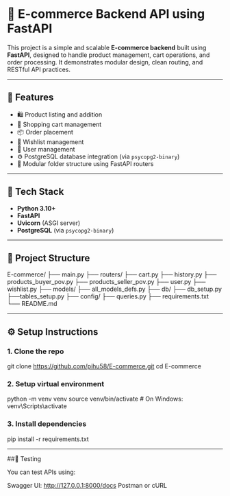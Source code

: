 # 🛒 E-commerce Backend API using FastAPI

This project is a simple and scalable **E-commerce backend** built using **FastAPI**, designed to handle product management, cart operations, and order processing. It demonstrates modular design, clean routing, and RESTful API practices.

---

## 🚀 Features

- 🛍 Product listing and addition
- 🛒 Shopping cart management
- 📦 Order placement
- 💖 Wishlist management
- 👤 User management
- ⚙️ PostgreSQL database integration (via `psycopg2-binary`)
- 📂 Modular folder structure using FastAPI routers

---

## 🧰 Tech Stack

- **Python 3.10+**
- **FastAPI**
- **Uvicorn** (ASGI server)
- **PostgreSQL** (via `psycopg2-binary`)

---

## 📁 Project Structure

E-commerce/
├── main.py
├── routers/
    ├── cart.py
    ├── history.py
    ├── products_buyer_pov.py
    ├── products_seller_pov.py
    ├── user.py
    ├── wishlist.py
├── models/
    ├── all_models_defs.py
├── db/
    ├── db_setup.py
    ├──tables_setup.py
├── config/
    ├── queries.py
├── requirements.txt
└── README.md


---


## ⚙️ Setup Instructions

### 1. Clone the repo

git clone https://github.com/pihu58/E-commerce.git
cd E-commerce

### 2. Setup virtual environment

python -m venv venv
source venv/bin/activate  # On Windows: venv\Scripts\activate

### 3. Install dependencies

pip install -r requirements.txt


---


##🧪 Testing

You can test APIs using:

Swagger UI: http://127.0.0.1:8000/docs
Postman or cURL

